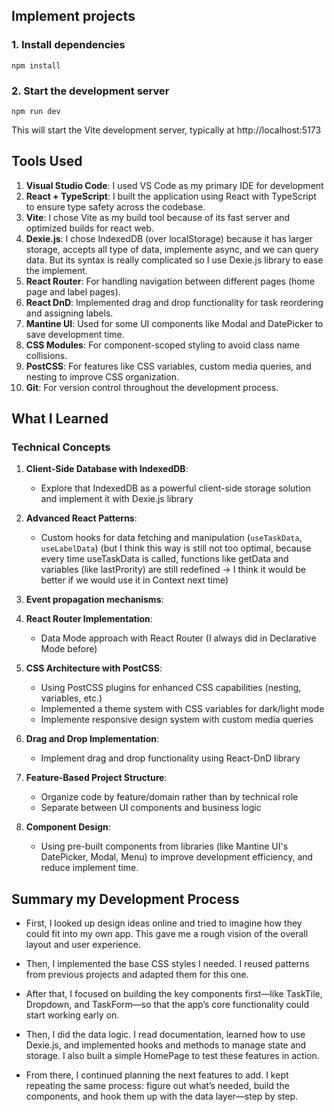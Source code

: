 ## Implement projects
### 1. Install dependencies
  
```
npm install
```

### 2. Start the development server
```
npm run dev
```
This will start the Vite development server, typically at http://localhost:5173

## Tools Used

1. **Visual Studio Code**: I used VS Code as my primary IDE for development
2. **React + TypeScript**: I built the application using React with TypeScript to ensure type safety across the codebase.
3. **Vite**: I chose Vite as my build tool because of its fast server and optimized builds for react web.
4. **Dexie.js**: I chose IndexedDB (over localStorage) because it has larger storage, accepts all type of data, implemente async, and we can query data. But its syntax is really complicated so I use Dexie.js library to ease the implement.
5. **React Router**: For handling navigation between different pages (home page and label pages).
6. **React DnD**: Implemented drag and drop functionality for task reordering and assigning labels.
7. **Mantine UI**: Used for some UI components like Modal and DatePicker to save development time.
8. **CSS Modules**: For component-scoped styling to avoid class name collisions.
9. **PostCSS**: For features like CSS variables, custom media queries, and nesting to improve CSS organization.
10. **Git**: For version control throughout the development process.


## What I Learned

### Technical Concepts

1. **Client-Side Database with IndexedDB**: 
   - Explore that IndexedDB as a powerful client-side storage solution and implement it with Dexie.js library

2. **Advanced React Patterns**:
   - Custom hooks for data fetching and manipulation (`useTaskData`, `useLabelData`) (but I think this way is still not too optimal, because every time useTaskData is called, functions like getData and variables (like lastPrority) are still redefined -> I think it would be better if we would use it in Context next time)

3. **Event propagation mechanisms**:

4. **React Router Implementation**:
   - Data Mode approach with React Router (I always did in Declarative Mode before)

5. **CSS Architecture with PostCSS**:
   - Using PostCSS plugins for enhanced CSS capabilities (nesting, variables, etc.)
   - Implemented a theme system with CSS variables for dark/light mode
   - Implemente responsive design system with custom media queries

6. **Drag and Drop Implementation**:
   - Implement drag and drop functionality using React-DnD library

7. **Feature-Based Project Structure**:
   - Organize code by feature/domain rather than by technical role
   - Separate between UI components and business logic

8. **Component Design**:
   - Using pre-built components from libraries (like Mantine UI's DatePicker, Modal, Menu) to improve development efficiency, and reduce implement time.

## Summary my Development Process
- First, I looked up design ideas online and tried to imagine how they could fit into my own app. This gave me a rough vision of the overall layout and user experience.

- Then, I implemented the base CSS styles I needed. I reused patterns from previous projects and adapted them for this one.

- After that, I focused on building the key components first—like TaskTile, Dropdown, and TaskForm—so that the app’s core functionality could start working early on.

- Then, I did the data logic. I read documentation, learned how to use Dexie.js, and implemented hooks and methods to manage state and storage. I also built a simple HomePage to test these features in action.

- From there, I continued planning the next features to add. I kept repeating the same process: figure out what’s needed, build the components, and hook them up with the data layer—step by step.